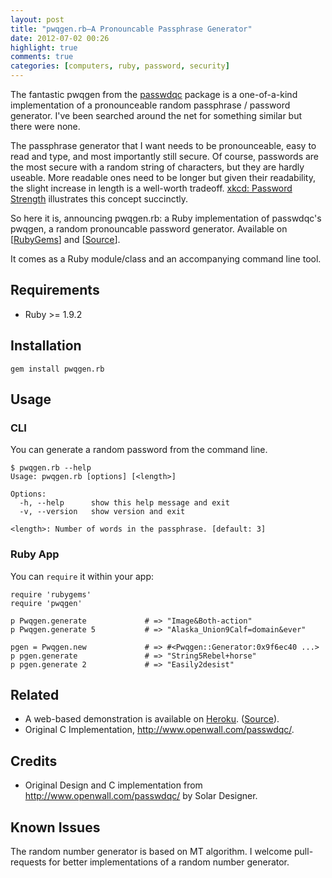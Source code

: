 ```yaml
---
layout: post
title: "pwqgen.rb—A Pronouncable Passphrase Generator"
date: 2012-07-02 00:26
highlight: true
comments: true
categories: [computers, ruby, password, security]
---
```

The fantastic pwqgen from the [passwdqc][1] package is a one-of-a-kind implementation of a pronounceable random passphrase / password generator. I've been searched around the net for something similar but there were none.

The passphrase generator that I want needs to be pronounceable, easy to read and type, and most importantly still secure. Of course, passwords are the most secure with a random string of characters, but they are hardly useable. More readable ones need to be longer but given their readability, the slight increase in length is a well-worth tradeoff. [xkcd: Password Strength](http://xkcd.com/936/) illustrates this concept succinctly.

So here it is, announcing pwqgen.rb: a Ruby implementation of passwdqc's pwqgen, a random pronouncable password generator. Available on [[RubyGems][rg]] and [[Source](https://github.com/iphoting/pwqgen.rb)].

It comes as a Ruby module/class and an accompanying command line tool.
<!-- more -->

## Requirements

- Ruby >= 1.9.2

## Installation

```
gem install pwqgen.rb
```

## Usage

### CLI

You can generate a random password from the command line.
```
$ pwqgen.rb --help
Usage: pwqgen.rb [options] [<length>]

Options:
  -h, --help      show this help message and exit
  -v, --version   show version and exit

<length>: Number of words in the passphrase. [default: 3]
```

### Ruby App

You can `require` it within your app:
```
require 'rubygems'
require 'pwqgen'

p Pwqgen.generate             # => "Image&Both-action"
p Pwqgen.generate 5           # => "Alaska_Union9Calf=domain&ever"

pgen = Pwqgen.new             # => #<Pwqgen::Generator:0x9f6ec40 ...>
p pgen.generate               # => "String5Rebel+horse"
p pgen.generate 2             # => "Easily2desist"
```

## Related

- A web-based demonstration is available on [Heroku](https://pwqgen.herokuapp.com/). ([Source](https://github.com/iphoting/pwqgen-web)).
- Original C Implementation, <http://www.openwall.com/passwdqc/>.

## Credits

- Original Design and C implementation from <http://www.openwall.com/passwdqc/> by Solar Designer.

## Known Issues

The random number generator is based on MT algorithm. I welcome pull-requests for better implementations of a random number generator.

[1]: http://www.openwall.com/passwdqc/
[rg]: https://rubygems.org/gems/pwqgen.rb/

